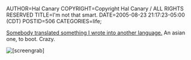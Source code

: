 AUTHOR=Hal Canary
COPYRIGHT=Copyright Hal Canary / ALL RIGHTS RESERVED
TITLE=I'm not that smart.
DATE=2005-08-23 21:17:23-05:00 (CDT)
POSTID=506
CATEGORIES=life;

[Somebody translated something I wrote into another language.](http://fedoranews.yanbaru.dyndns.org/contributors/localyumrepomirror/index.html) An asian one, to boot. Crazy.  
  
![[screengrab]](https://halcanary.org/images//2005-08-23-translated-hal.png)
